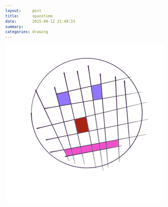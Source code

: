 ```yaml
---
layout:     post
title:      spacetime
date:       2015-08-12 21:49:33
summary:    
categories: drawing
---
```

![spacetime](/images/blog/spacetime.png "Reconstructing the bulk spacetime is fun.")